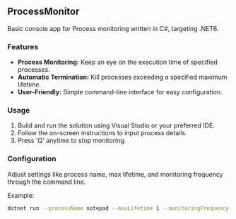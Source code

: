 ## ProcessMonitor
Basic console app for Process monitoring written in C#, targeting .NET6.


### Features

- **Process Monitoring:** Keep an eye on the execution time of specified processes.
- **Automatic Termination:** Kill processes exceeding a specified maximum lifetime.
- **User-Friendly:** Simple command-line interface for easy configuration.

### Usage

1. Build and run the solution using Visual Studio or your preferred IDE.
2. Follow the on-screen instructions to input process details.
3. Press 'Q' anytime to stop monitoring.

### Configuration

Adjust settings like process name, max lifetime, and monitoring frequency through the command line.

Example:
```bash
dotnet run --processName notepad --maxLifetime 1 --monitoringFrequency 0.5
